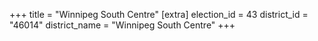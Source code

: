 +++
title = "Winnipeg South Centre"
[extra]
election_id = 43
district_id = "46014"
district_name = "Winnipeg South Centre"
+++
